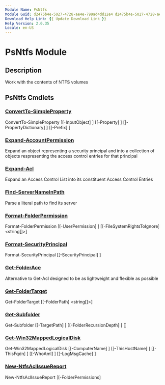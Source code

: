```yaml
---
Module Name: PsNtfs
Module Guid: d2475b4e-5027-4728-ae4e-799ad4dd12e4 d2475b4e-5027-4728-ae4e-799ad4dd12e4
Download Help Link: {{ Update Download Link }}
Help Version: 2.0.35
Locale: en-US
---
```


# PsNtfs Module
## Description
Work with the contents of NTFS volumes

## PsNtfs Cmdlets
### [ConvertTo-SimpleProperty](ConvertTo-SimpleProperty.md)

ConvertTo-SimpleProperty [[-InputObject] <Object>] [[-Property] <string>] [[-PropertyDictionary] <hashtable>] [[-Prefix] <string>]


### [Expand-AccountPermission](Expand-AccountPermission.md)
Expand an object representing a security principal and into a collection of objects respresenting the access control entries for that principal

### [Expand-Acl](Expand-Acl.md)
Expand an Access Control List into its constituent Access Control Entries

### [Find-ServerNameInPath](Find-ServerNameInPath.md)
Parse a literal path to find its server

### [Format-FolderPermission](Format-FolderPermission.md)

Format-FolderPermission [[-UserPermission] <Object>] [[-FileSystemRightsToIgnore] <string[]>]


### [Format-SecurityPrincipal](Format-SecurityPrincipal.md)

Format-SecurityPrincipal [[-SecurityPrincipal] <Object>]


### [Get-FolderAce](Get-FolderAce.md)
Alternative to Get-Acl designed to be as lightweight and flexible as possible

### [Get-FolderTarget](Get-FolderTarget.md)

Get-FolderTarget [[-FolderPath] <string[]>]


### [Get-Subfolder](Get-Subfolder.md)

Get-Subfolder [[-TargetPath] <string>] [[-FolderRecursionDepth] <int>] [<CommonParameters>]


### [Get-Win32MappedLogicalDisk](Get-Win32MappedLogicalDisk.md)

Get-Win32MappedLogicalDisk [[-ComputerName] <string>] [[-ThisHostName] <string>] [[-ThisFqdn] <string>] [[-WhoAmI] <string>] [[-LogMsgCache] <hashtable>]


### [New-NtfsAclIssueReport](New-NtfsAclIssueReport.md)

New-NtfsAclIssueReport [[-FolderPermissions] <Object>] [[-UserPermissions] <Object>] [[-GroupNamingConvention] <scriptblock>]



